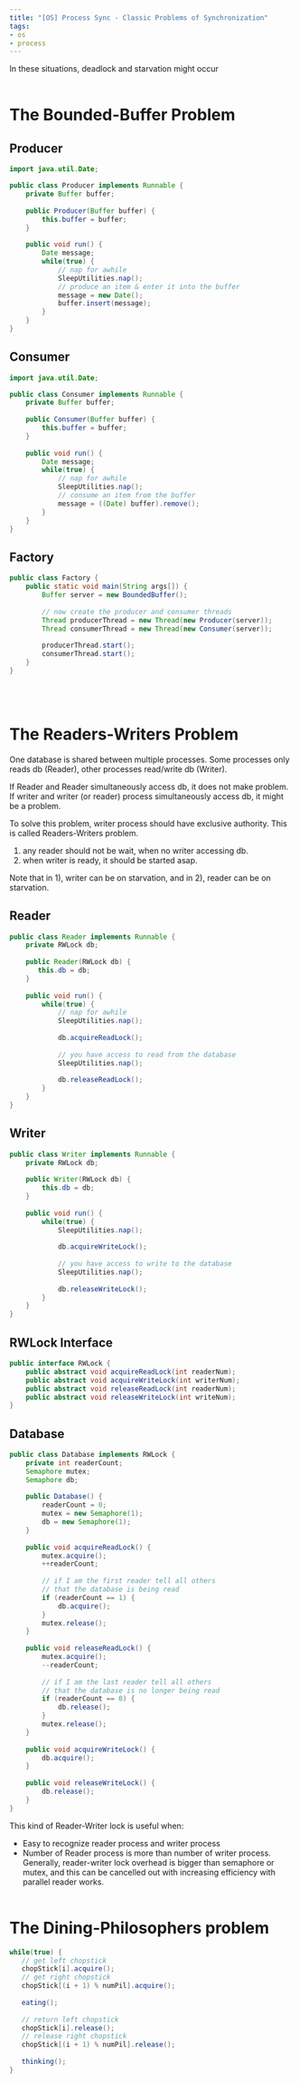 ```yaml
---
title: "[OS] Process Sync - Classic Problems of Synchronization"
tags:
- os
- process
---
```


In these situations, deadlock and starvation might occur
<br/><br/>

# The Bounded-Buffer Problem
## Producer
```java
import java.util.Date;

public class Producer implements Runnable {
    private Buffer buffer;
    
    public Producer(Buffer buffer) {
        this.buffer = buffer;
    }
    
    public void run() {
        Date message;
        while(true) {
            // nap for awhile
            SleepUtilities.nap();
            // produce an item & enter it into the buffer
            message = new Date();
            buffer.insert(message);
        }
    }
}
```

## Consumer
```java
import java.util.Date;

public class Consumer implements Runnable {
    private Buffer buffer;
    
    public Consumer(Buffer buffer) {
        this.buffer = buffer;
    }
    
    public void run() {
        Date message;
        while(true) {
            // nap for awhile
            SleepUtilities.nap();
            // consume an item from the buffer
            message = ((Date) buffer).remove();
        }
    }
}
```

## Factory
```java
public class Factory {
    public static void main(String args[]) {
        Buffer server = new BoundedBuffer();
        
        // now create the producer and consumer threads
        Thread producerThread = new Thread(new Producer(server));
        Thread consumerThread = new Thread(new Consumer(server));
        
        producerThread.start();
        consumerThread.start();
    }
}
```
<br/><br/>

# The Readers-Writers Problem

One database is shared between multiple processes.
Some processes only reads db (Reader), other processes read/write db (Writer).

If Reader and Reader simultaneously access db, it does not make problem.
If writer and writer (or reader) process simultaneously access db, it might be a problem.

To solve this problem, writer process should have exclusive authority. This is called Readers-Writers problem.

1. any reader should not be wait, when no writer accessing db.
2. when writer is ready, it should be started asap.

Note that in 1), writer can be on starvation, and in 2), reader can be on starvation.

## Reader
```java
public class Reader implements Runnable {
    private RWLock db;
    
    public Reader(RWLock db) {
       this.db = db;
    }
    
    public void run() {
        while(true) {
            // nap for awhile
            SleepUtilities.nap();
            
            db.acquireReadLock();
            
            // you have access to read from the database
            SleepUtilities.nap();
            
            db.releaseReadLock();
        }
    }
}
```

## Writer
```java
public class Writer implements Runnable {
    private RWLock db;
    
    public Writer(RWLock db) {
        this.db = db;
    }
    
    public void run() {
        while(true) {
            SleepUtilities.nap();
            
            db.acquireWriteLock();
            
            // you have access to write to the database
            SleepUtilities.nap();
            
            db.releaseWriteLock();
        }
    }
}
```

## RWLock Interface
```java
public interface RWLock {
    public abstract void acquireReadLock(int readerNum);
    public abstract void acquireWriteLock(int writerNum);
    public abstract void releaseReadLock(int readerNum);
    public abstract void releaseWriteLock(int writeNum);
}
```

## Database
```java
public class Database implements RWLock {
    private int readerCount;
    Semaphore mutex;
    Semaphore db;
    
    public Database() {
        readerCount = 0;
        mutex = new Semaphore(1);
        db = new Semaphore(1);
    }
    
    public void acquireReadLock() {
        mutex.acquire();
        ++readerCount;
        
        // if I am the first reader tell all others
        // that the database is being read
        if (readerCount == 1) {
            db.acquire();
        }
        mutex.release();
    }
    
    public void releaseReadLock() {
        mutex.acquire();
        --readerCount;
        
        // if I am the last reader tell all others
        // that the database is no longer being read
        if (readerCount == 0) {
            db.release();
        }
        mutex.release();
    }
    
    public void acquireWriteLock() {
        db.acquire();
    }
    
    public void releaseWriteLock() {
        db.release();
    }
}
```

This kind of Reader-Writer lock is useful when:
- Easy to recognize reader process and writer process
- Number of Reader process is more than number of writer process.
Generally, reader-writer lock overhead is bigger than semaphore or mutex, and this can be cancelled out with increasing efficiency with parallel reader works.
<br/><br/>

# The Dining-Philosophers problem
```java
while(true) {
   // get left chopstick
   chopStick[i].acquire();
   // get right chopstick
   chopStick[(i + 1) % numPil].acquire();
   
   eating();
   
   // return left chopstick
   chopStick[i].release();
   // release right chopstick
   chopStick[(i + 1) % numPil].release();
   
   thinking();
}
```
